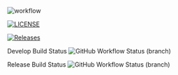 ![workflow](https://github.com/yamone17/DevOps_Team8/actions/workflows/main.yml/badge.svg)

[![LICENSE](https://img.shields.io/github/license/yamone17/DevOps_Team8.svg?style=flat-square)](https://github.com/yamone17/DevOps_Team8/blob/master/LICENSE)

[![Releases](https://img.shields.io/github/release/yamone17/DevOps_Team8/all.svg?style=flat-square)](https://github.com/yamone17/DevOps_Team8/releases)

Develop Build Status
![GitHub Workflow Status (branch)](https://img.shields.io/github/actions/workflow/status/yamone17/DevOps_Team8/main.yml?branch=develop)

Release Build Status
![GitHub Workflow Status (branch)](https://img.shields.io/github/actions/workflow/status/yamone17/DevOps_Team8/main.yml?branch=release)

